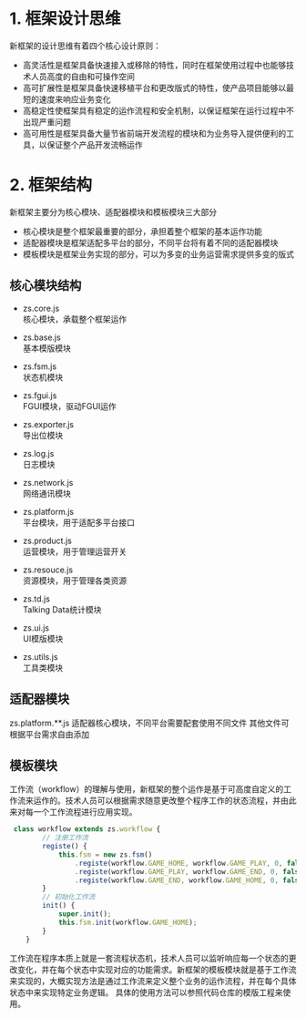 # 1. 框架设计思维
新框架的设计思维有着四个核心设计原则：  

- 高灵活性是框架具备快速接入或移除的特性，同时在框架使用过程中也能够技术人员高度的自由和可操作空间
- 高可扩展性是框架具备快速移植平台和更改版式的特性，使产品项目能够以最短的速度来响应业务变化
- 高稳定性使框架具有稳定的运作流程和安全机制，以保证框架在运行过程中不出现严重问题
- 高可用性是框架具备大量节省前端开发流程的模块和为业务导入提供便利的工具，以保证整个产品开发流畅运作

# 2. 框架结构
新框架主要分为核心模块、适配器模块和模板模块三大部分

- 核心模块是整个框架最重要的部分，承担着整个框架的基本运作功能  
- 适配器模块是框架适配多平台的部分，不同平台将有着不同的适配器模块  
- 模板模块是框架业务实现的部分，可以为多变的业务运营需求提供多变的版式  

## 核心模块结构  

- zs.core.js  
核心模块，承载整个框架运作  

- zs.base.js  
基本模版模块

- zs.fsm.js  
状态机模块  

- zs.fgui.js  
FGUI模块，驱动FGUI运作  

- zs.exporter.js  
导出位模块  

- zs.log.js  
日志模块  

- zs.network.js  
网络通讯模块  

- zs.platform.js  
平台模块，用于适配多平台接口  

- zs.product.js  
运营模块，用于管理运营开关  

- zs.resouce.js  
资源模块，用于管理各类资源  

- zs.td.js  
Talking Data统计模块  

- zs.ui.js  
UI模版模块  

- zs.utils.js  
工具类模块  

## 适配器模块

zs.platform.**.js 适配器核心模块，不同平台需要配套使用不同文件
其他文件可根据平台需求自由添加

## 模板模块

工作流（workflow）的理解与使用，新框架的整个运作是基于可高度自定义的工作流来运作的。技术人员可以根据需求随意更改整个程序工作的状态流程，并由此来对每一个工作流程进行应用实现。

``` typescript
 class workflow extends zs.workflow {
        // 注册工作流
        registe() {
            this.fsm = new zs.fsm()
                .registe(workflow.GAME_HOME, workflow.GAME_PLAY, 0, false, this, (c) => { c.run(); })
                .registe(workflow.GAME_PLAY, workflow.GAME_END, 0, false, this, (c) => { c.run(); })
                .registe(workflow.GAME_END, workflow.GAME_HOME, 0, false, this, (c) => { c.run(); });
        }
        // 初始化工作流
        init() {
            super.init();
            this.fsm.init(workflow.GAME_HOME);
        }
    }
```

工作流在程序本质上就是一套流程状态机，技术人员可以监听响应每一个状态的更改变化，并在每个状态中实现对应的功能需求。新框架的模板模块就是基于工作流来实现的，大概实现方法是通过工作流来定义整个业务的运作流程，并在每个具体状态中来实现特定业务逻辑。
具体的使用方法可以参照代码仓库的模版工程来使用。